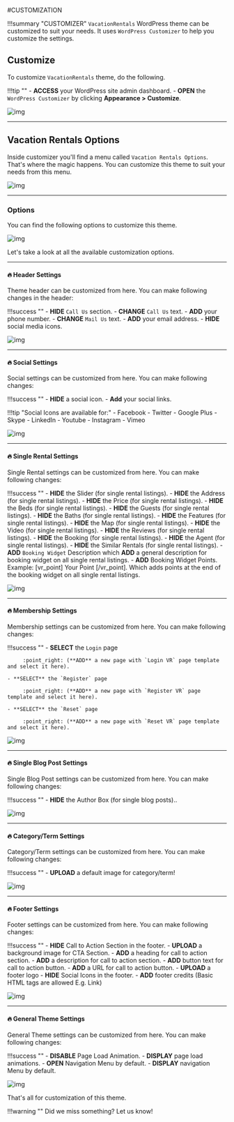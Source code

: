 #CUSTOMIZATION

!!!summary "CUSTOMIZER"
    `VacationRentals` WordPress theme can be customized to suit your needs. It uses `WordPress Customizer` to help you customize the settings. 

## Customize
To customize `VacationRentals` theme, do the following.

!!!tip ""
    - **ACCESS** your WordPress site admin dashboard.
    - **OPEN** the `WordPress Customizer` by clicking **Appearance > Customize**.

![img](img/vr-1.jpg)

---

## Vacation Rentals Options
Inside customizer you'll find a menu called `Vacation Rentals Options`. 
That's where the magic happens. You can customize this theme to suit your needs from this menu.

![img](img/vr-2.jpg)

---


### Options
You can find the following options to customize this theme.

![img](img/vr-3.jpg)

Let's take a look at all the available customization options.

---

#### :fire: Header Settings
Theme header can be customized from here. You can make following changes in the header:

!!!success ""
    - **HIDE** `Call Us` section.
    - **CHANGE** `Call Us` text.
    - **ADD** your phone number.
    - **CHANGE** `Mail Us` text.
    - **ADD** your email address.
    - **HIDE** social media icons.

![img](img/vr-4.jpg)

---

#### :fire: Social Settings
Social settings can be customized from here. You can make following changes:

!!!success ""
    - **HIDE** a social icon.
    - **Add** your social links.

!!!tip "Social Icons are available for:"
    - Facebook
    - Twitter
    - Google Plus
    - Skype
    - LinkedIn
    - Youtube
    - Instagram
    - Vimeo

![img](img/vr-5.jpg)

---

#### :fire: Single Rental Settings
Single Rental settings can be customized from here. You can make following changes:

!!!success ""
    - **HIDE** the Slider (for single rental listings).
    - **HIDE** the Address (for single rental listings).
    - **HIDE** the Price (for single rental listings).
    - **HIDE** the Beds (for single rental listings).
    - **HIDE** the Guests (for single rental listings).
    - **HIDE** the Baths (for single rental listings).
    - **HIDE** the Features (for single rental listings).
    - **HIDE** the Map (for single rental listings).
    - **HIDE** the Video (for single rental listings).
    - **HIDE** the Reviews (for single rental listings).
    - **HIDE** the Booking (for single rental listings).
    - **HIDE** the Agent (for single rental listings).
    - **HIDE** the Similar Rentals (for single rental listings).
    - **ADD** `Booking Widget` Description which **ADD** a general description for booking widget on all single rental listings.
    - **ADD** Booking Widget Points. Example: [vr_point] Your Point [/vr_point]. 
    Which adds points at the end of the booking widget on all single rental listings.

![img](img/vr-6.jpg)

---

#### :fire: Membership Settings
Membership settings can be customized from here. You can make following changes:

!!!success ""
    - **SELECT** the `Login` page 
        
         :point_right: (**ADD** a new page with `Login VR` page template and select it here).

    - **SELECT** the `Register` page 
        
         :point_right: (**ADD** a new page with `Register VR` page template and select it here).

    - **SELECT** the `Reset` page 
        
         :point_right: (**ADD** a new page with `Reset VR` page template and select it here).

![img](img/vr-7.jpg)

---

#### :fire: Single Blog Post Settings
Single Blog Post settings can be customized from here. You can make following changes:

!!!success ""
    - **HIDE** the Author Box (for single blog posts)..

![img](img/vr-8.jpg)

---

#### :fire: Category/Term Settings
Category/Term settings can be customized from here. You can make following changes:

!!!success ""
    - **UPLOAD** a default image for category/term!

![img](img/vr-9.jpg)

---

#### :fire: Footer Settings
Footer settings can be customized from here. You can make following changes:

!!!success ""
    - **HIDE** Call to Action Section in the footer.
    - **UPLOAD** a background image for CTA Section.
    - **ADD** a heading for call to action section.
    - **ADD** a description for call to action section.
    - **ADD** button text for call to action button.
    - **ADD** a URL for call to action button.
    - **UPLOAD** a footer logo
    - **HIDE** Social Icons in the footer.
    - **ADD** footer credits (Basic HTML tags are allowed E.g. Link)

![img](img/vr-10.jpg)

---

#### :fire: General Theme Settings
General Theme settings can be customized from here. You can make following changes:

!!!success ""
    - **DISABLE** Page Load Animation.
    - **DISPLAY** page load animations.
    - **OPEN** Navigation Menu by default.
    - **DISPLAY** navigation Menu by default.

![img](img/vr-11.jpg)

That's all for customization of this theme. 

!!!warning ""
    Did we miss something? Let us know!
